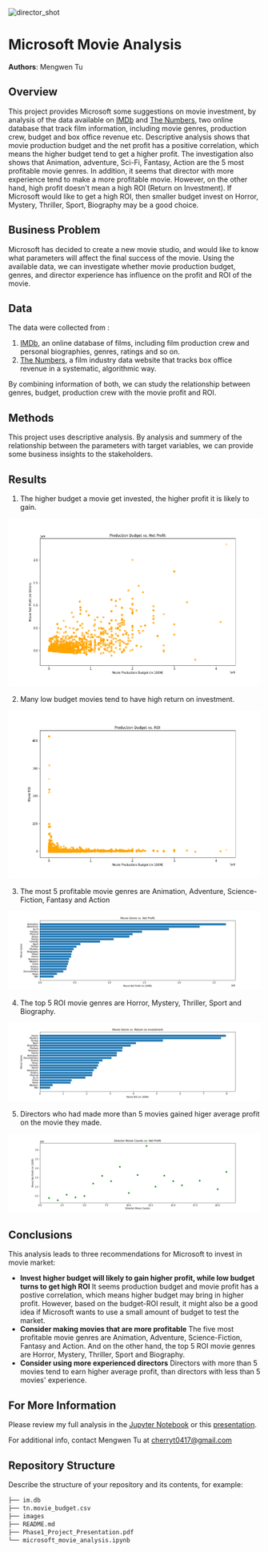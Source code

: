 ![director_shot](./images/director_shot.jpg)
# Microsoft Movie Analysis

**Authors**: Mengwen Tu

## Overview

This project provides Microsoft some suggestions on movie investment, by analysis of the data available on [IMDb](https://www.imdb.com/) and [The Numbers](https://www.the-numbers.com/), two online database that track film information, including movie genres, production crew, budget and box office revenue etc. Descriptive analysis shows that movie production budget and the net profit has a positive correlation, which means the higher budget tend to get a higher profit. The investigation also shows that Animation, adventure, Sci-Fi, Fantasy, Action are the 5 most profitable movie genres. In addition, it seems that director with more experience tend to make a more profitable movie. However, on  the other hand, high profit doesn't mean a high ROI (Return on Investment). If Microsoft would like to get a high ROI, then smaller budget invest on Horror, Mystery, Thriller, Sport, Biography may be a good choice. 

## Business Problem


Microsoft has decided to create a new movie studio, and would like to know what parameters will affect the final success of the movie. Using the available data, we can investigate whether movie production budget, genres, and director experience has influence on the profit and ROI of the movie.


## Data

The data were collected from :
1. [IMDb](https://www.imdb.com/), an online database of films, including film production crew and personal biographies, genres, ratings and so on.
2. [The Numbers](https://www.the-numbers.com/), a film industry data website that tracks box office revenue in a systematic, algorithmic way. 

By combining information of both, we can study the relationship between genres, budget, production crew with the movie profit and ROI. 


## Methods

This project uses descriptive analysis. By analysis and summery of the relationship between the parameters with target variables, we can provide some business insights to the stakeholders. 


## Results

1. The higher budget a movie get invested, the higher profit it is likely to gain. 

![budget_profit](./images/budget_profit.png)

2. Many low budget movies tend to have high return on investment.

![budget_roi](./images/budget_roi.png)

3. The most 5 profitable movie genres are Animation, Adventure, Science-Fiction, Fantasy and Action

![genre_profit](./images/genre_profit.png)

4. The top 5 ROI movie genres are Horror, Mystery, Thriller, Sport and Biography.

![genre_roi](./images/genre_roi.png)

5. Directors who had made more than 5 movies gained higer average profit on the movie they made.

![director_profit](./images/director_profit.png)

## Conclusions

This analysis leads to three recommendations for Microsoft to invest in movie market:
- **Invest higher budget will likely to gain higher profit, while low budget turns to get high ROI** It seems production budget and movie profit has a postive correlation, which means higher budget may bring in higher profit. However, based on the budget-ROI result, it might also be a good idea if Microsoft wants to use a small amount of budget to test the market.
-  **Consider making movies that are more profitable**  The five most profitable movie genres are Animation, Adventure, Science-Fiction, Fantasy and Action. And on the other hand, the top 5 ROI movie genres are Horror, Mystery, Thriller, Sport and Biography.
-  **Consider using more experienced directors** Directors with more than 5 movies tend to earn higher average profit, than directors with less than 5 movies' experience. 


## For More Information

Please review my full analysis in the [Jupyter Notebook](./microsoft_movie_analysis.ipynb) or this [presentation](./Phase1_Project_Presentation.pdf).

For additional info, contact Mengwen Tu at [cherryt0417@gmail.com](mailto:cherryt0417@gmail.com)

## Repository Structure

Describe the structure of your repository and its contents, for example:

```
├── im.db
├── tn.movie_budget.csv
├── images
├── README.md
├── Phase1_Project_Presentation.pdf
└── microsoft_movie_analysis.ipynb
```
